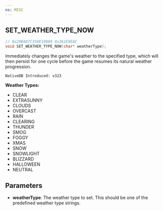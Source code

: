 ```yaml
---
ns: MISC
---
```

## SET_WEATHER_TYPE_NOW

```c
// 0x29B487C359E19889 0x361E9EAC
void SET_WEATHER_TYPE_NOW(char* weatherType);
```

Immediately changes the game's weather to the specified type, which will then persist for one cycle before the game resumes its natural weather progression.

```
NativeDB Introduced: v323
```

**Weather Types:**
- CLEAR
- EXTRASUNNY
- CLOUDS
- OVERCAST
- RAIN
- CLEARING
- THUNDER
- SMOG
- FOGGY
- XMAS
- SNOW
- SNOWLIGHT
- BLIZZARD
- HALLOWEEN
- NEUTRAL

## Parameters
* **weatherType**: The weather type to set. This should be one of the predefined weather type strings.